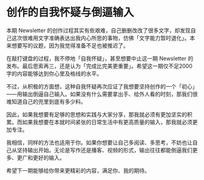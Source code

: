 # 创作的自我怀疑与倒逼输入


本期 Newsletter 的创作过程其实有些艰难，自己删删改改了很多文字，却发现自己这次很难用文字准确表达出我内心所思的事物，仿佛「文字能力暂时退化」。本来想要写的议题，因为我觉得准备不足也被推迟了。

在敲打键盘的过程，我不停地「自我怀疑」，甚至想要中止这一期 Newsletter 的发布。最后思索再三，还是认为「完成比完美更重要」。希望这一期仅不足2000字的内容能够达到你心里及格线的水平。

不过，从积极的方面想，这种自我怀疑再次应证了我想要坚持创作的一个「初心」——用输出倒逼自己输入。如果没有什么需要拿出手、给外人看的时刻，那我们很难知道自己的兜里到底有多少料。

因此，如果我想要有足够的思想和实践与大家分享，那我就必须有更加坚实的积累。而如果我想要在本就时间紧张的日常生活中有更高质量的输入，那我就必须更加专注。

我相信，同样的方法也适用于你。如果你想要让自己多阅读、多思考，不妨也让自己从坚持输出开始。无论是写作还是播客、视频的形式，输出往往都能倒逼我们更多、更广和更好的输入。

希望下一期能够给你带来更精彩的内容，满足你、我的期待。